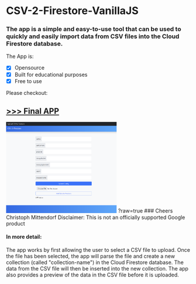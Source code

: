 # CSV-2-Firestore-VanillaJS

### The app is a simple and easy-to-use tool that can be used to quickly and easily import data from CSV files into the Cloud Firestore database.
The App is:

- [x] Opensource
- [x] Built for educational purposes
- [x] Free to use

Please checkout:
## [>>> Final APP](https://csv2firestore-import.web.app/ "CSV2Firestore")

<img src="https://github.com/Cassini-chris/CSV2Firestore-VanillaJS/blob/main/_GITHUB/readme%20/images/webapp.png" alt="APP" width="60%">
          ?raw=true
### Cheers Christoph Mittendorf
Disclaimer: This is not an officially supported Google product

#### In more detail:
The app works by first allowing the user to select a CSV file to upload. Once the file has been selected, the app will parse the file and create a new collection (called "collection-name") in the Cloud Firestore database. The data from the CSV file will then be inserted into the new collection. The app also provides a preview of the data in the CSV file before it is uploaded.
